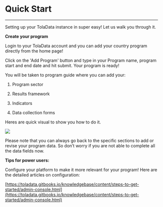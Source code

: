 # **Quick Start**

---

Setting up your TolaData instance in super easy! Let us walk you through it.

**Create your program**

Login to your TolaData account and you can add your country program directly from the home page!

Click on the 'Add Program' button and type in your Program name, program start and end date and hit submit. Your program is ready!

You will be taken to program guide where you can add your:

1. Program sector

2. Results framework

3. Indicators

4. Data collection forms

Heres are quick visual to show you how to do it.

![](https://lh5.googleusercontent.com/zCVkProukpBUiQR5kgu7jc4bajRu6T1wLunQcXlVPcWdf-hqx5SBjjGrI8oMwjyTawWIaUghBFskvsUOX73hT2VKBDBPNRUOJD4kRG5pCbpjLpnIyuApPWPafMw-7CtPEGV-lFnJ)

Please note that you can always go back to the specific sections to add or revise your program data. So don’t worry if you are not able to complete all the data fields now.

**Tips for power users:**

Configure your platform to make it more relevant for your program! Here are the detailed articles on configuration:

[https://toladata.gitbooks.io/knowledgebase/content/steps-to-get-started/admin-console.html](https://toladata.gitbooks.io/knowledgebase/content/steps-to-get-started/admin-console.html)

